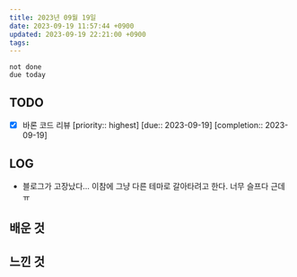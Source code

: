 ```yaml
---
title: 2023년 09월 19일
date: 2023-09-19 11:57:44 +0900
updated: 2023-09-19 22:21:00 +0900
tags: 
---
```


```tasks
not done 
due today
```

## TODO

- [x] 바론 코드 리뷰  [priority:: highest]  [due:: 2023-09-19]  [completion:: 2023-09-19]

## LOG

- 블로그가 고장났다... 이참에 그냥 다른 테마로 갈아타려고 한다. 너무 슬프다 근데 ㅠ

## 배운 것

## 느낀 것